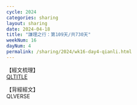 ```yaml
---
cycle: 2024
categories: sharing
layout: sharing
date: 2024-04-18
title: "謙理之行：第109天/共730天"
weekNum: 16
dayNum: 4
permalink: /sharing/2024/wk16-day4-qianli.html
---
```

【經文梳理】  
[QLTITLE](QLLINK)

【背經經文】  
QLVERSE
